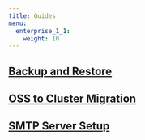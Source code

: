 ```yaml
---
title: Guides
menu:
  enterprise_1_1:
    weight: 10
---
```


## [Backup and Restore](/enterprise/v1.1/guides/backup-and-restore/)
## [OSS to Cluster Migration](/enterprise/v1.1/guides/migration/)
## [SMTP Server Setup](/enterprise/v1.1/guides/smtp-server/)
